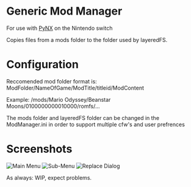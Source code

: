 # Generic Mod Manager
For use with [PyNX](https://github.com/nx-python/PyNX) on the Nintendo switch

Copies files from a mods folder to the folder used by layeredFS.
# Configuration
Reccomended mod folder format is: ModFolder/NameOfGame/ModTitle/titleid/ModContent

Example: /mods/Mario Odyssey/Beanstar Moons/0100000000010000/romfs/...

The mods folder and layeredFS folder can be changed in the ModManager.ini in order to support multiple cfw's and user prefrences
# Screenshots
![Main Menu](https://image.ibb.co/gFMGLK/2018090302310900_DB1426_D1_DFD034027_CECDE9_C2_DD914_B8.jpg)
![Sub-Menu](https://image.ibb.co/kEnqfK/2018090302312300_DB1426_D1_DFD034027_CECDE9_C2_DD914_B8.jpg)
![Replace Dialog](https://image.ibb.co/hvn1nz/2018090302312800_DB1426_D1_DFD034027_CECDE9_C2_DD914_B8.jpg)

As always: WIP, expect problems.

